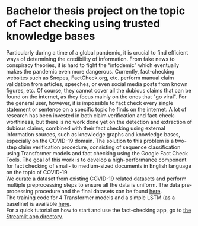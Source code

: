 # Bachelor thesis project on the topic of Fact checking using trusted knowledge bases
Particularly during a time of a global pandemic, it is crucial to find efficient ways of determining the credibility of information. From fake news to conspiracy theories, it is hard to fight the “infodemic” which eventually makes the pandemic even more dangerous. Currently, fact-checking websites such as Snopes, FactCheck.org, etc. perform manual claim validation from articles, speeches, or even social media posts from known figures, etc. Of course, they cannot cover all the dubious claims that can be found on the internet, as they focus mainly on
the ones that "go viral". For the general user, however, it is impossible to fact check every single statement or sentence on a specific topic he finds on the internet.
A lot of research has been invested in both claim verification and fact-check-worthiness, but there is no work done yet on the detection and extraction of dubious claims, combined with their fact checking using external information sources, such as knowledge graphs and knowledge bases, especially on the COVID-19 domain. The solution to this problem is a two-step claim
verification procedure, consisting of sequence classification using Transformer models and fact checking using the Google Fact Check Tools. The goal of this work is to develop a high-performance component for fact checking of small- to medium-sized documents in English language on the topic of COVID-19.  
We curate a dataset from existing COVID-19 related datasets and perform multiple preprocessing steps to ensure all the data is uniform. The data pre-processing procedure and the final datasets can be found [here](https://github.com/elip06/covid19-fact-checking/tree/main/dataset_preparation).  
The training code for 4 Transformer models and a simple LSTM (as a baseline) is available [here](https://github.com/elip06/covid19-fact-checking/tree/main/training).  
For a quick tutorial on how to start and use the fact-checking app, go to [the Streamlit app directory](https://github.com/elip06/covid19-fact-checking/tree/main/fact_checking_app).